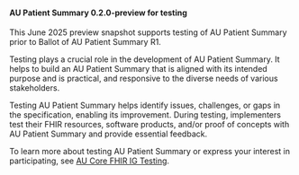 <div class="stu-note" markdown="1">

#### AU Patient Summary 0.2.0-preview for testing 

This June 2025 preview snapshot supports testing of AU Patient Summary prior to Ballot of AU Patient Summary R1.

Testing plays a crucial role in the development of AU Patient Summary. It helps to build an AU Patient Summary that is aligned with its intended purpose and is practical, and responsive to the diverse needs of various stakeholders.  

Testing AU Patient Summary helps identify issues, challenges, or gaps in the specification, enabling its improvement. During testing, implementers test their FHIR resources, software products, and/or proof of concepts with AU Patient Summary and provide essential feedback.

To learn more about testing AU Patient Summary or express your interest in participating, see [AU Core FHIR IG Testing](https://confluence.hl7.org/display/HAFWG/AU+Patient+Summary+FHIR+IG+Testing).

</div>